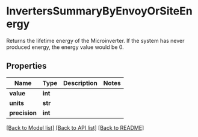 # InvertersSummaryByEnvoyOrSiteEnergy

Returns the lifetime energy of the Microinverter. If the system has never produced energy, the energy value would be 0.

## Properties
Name | Type | Description | Notes
------------ | ------------- | ------------- | -------------
**value** | **int** |  | 
**units** | **str** |  | 
**precision** | **int** |  | 

[[Back to Model list]](../README.md#documentation-for-models) [[Back to API list]](../README.md#documentation-for-api-endpoints) [[Back to README]](../README.md)


